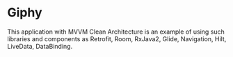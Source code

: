 # Giphy

This application with MVVM Clean Architecture is an example of using such libraries and components as Retrofit, Room, RxJava2, Glide, Navigation, Hilt, LiveData, DataBinding.
